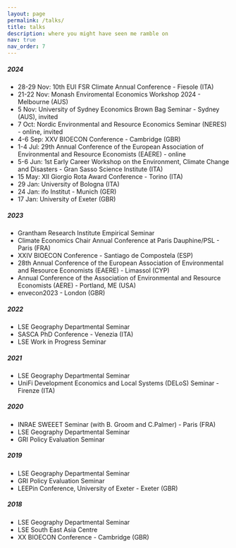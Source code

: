 ```yaml
---
layout: page
permalink: /talks/
title: talks
description: where you might have seen me ramble on  
nav: true
nav_order: 7
---
```


##### **2024** 

* 28-29 Nov: 10th EUI FSR Climate Annual Conference - Fiesole (ITA)
* 21-22 Nov: Monash Enviromental Economics Workshop 2024 - Melbourne (AUS)
* 5 Nov: University of Sydney Economics Brown Bag Seminar - Sydney (AUS), invited
* 7 Oct: Nordic Environmental and Resource Economics Seminar (NERES) - online, invited
* 4-6 Sep: XXV BIOECON Conference - Cambridge (GBR)
* 1-4 Jul: 29th Annual Conference of the European Association of Environmental and Resource Economists (EAERE) - online 
* 5-6 Jun: 1st Early Career Workshop on the Environment, Climate Change and Disasters - Gran Sasso Science Institute (ITA)
* 15 May: XII Giorgio Rota Award Conference - Torino (ITA)
* 29 Jan: University of Bologna (ITA)
* 24 Jan: ifo Institut - Munich (GER)
* 17 Jan: University of Exeter (GBR)

##### **2023**

* Grantham Research Institute Empirical Seminar
* Climate Economics Chair Annual Conference at Paris Dauphine/PSL - Paris (FRA)
* XXIV BIOECON Conference - Santiago de Compostela (ESP)
* 28th Annual Conference of the European Association of Environmental and Resource Economists (EAERE) - Limassol (CYP)
* Annual Conference of the Association of Environmental and Resource Economists (AERE) - Portland, ME (USA)
* envecon2023 - London (GBR)

##### **2022** 

* LSE Geography Departmental Seminar 
* SASCA PhD Conference - Venezia (ITA)
* LSE Work in Progress Seminar

##### **2021**

* LSE Geography Departmental Seminar 
* UniFi Development Economics and Local Systems (DELoS) Seminar - Firenze (ITA)

##### **2020**

* INRAE SWEEET Seminar (with B. Groom and C.Palmer) - Paris (FRA)
* LSE Geography Departmental Seminar 
* GRI Policy Evaluation Seminar

##### **2019** 

* LSE Geography Departmental Seminar 
* GRI Policy Evaluation Seminar
* LEEPin Conference, University of Exeter - Exeter (GBR)

##### **2018**

* LSE Geography Departmental Seminar 
* LSE South East Asia Centre 
* XX BIOECON Conference - Cambridge (GBR)

